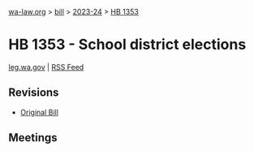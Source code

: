 [wa-law.org](/) > [bill](/bill/) > [2023-24](/bill/2023-24/) > [HB 1353](/bill/2023-24/hb/1353/)

# HB 1353 - School district elections
[leg.wa.gov](https://app.leg.wa.gov/billsummary?BillNumber=1353&Year=2023&Initiative=false) | [RSS Feed](./rss.xml)

## Revisions
* [Original Bill](1/)

## Meetings